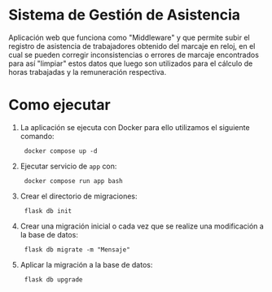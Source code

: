 # Sistema de Gestión de Asistencia

Aplicación web que funciona como "Middleware" y que permite subir el registro de asistencia de trabajadores obtenido del marcaje en reloj, en el cual se pueden corregir inconsistencias o errores de marcaje encontrados para así "limpiar" estos datos que luego son utilizados para el cálculo de horas trabajadas y la remuneración respectiva.

# Como ejecutar

1. La aplicación se ejecuta con Docker para ello utilizamos el siguiente comando:
    
        docker compose up -d

2. Ejecutar servicio de `app` con:

        docker compose run app bash

3. Crear el directorio de migraciones:

        flask db init

4. Crear una migración inicial o cada vez que se realize una modificación a la base de datos:

        flask db migrate -m "Mensaje"

5. Aplicar la migración a la base de datos:
    
        flask db upgrade
